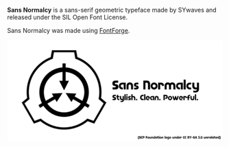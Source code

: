 **Sans Normalcy** is a sans-serif geometric typeface made by SYwaves and released under the SIL Open Font License.

Sans Normalcy was made using [FontForge](https://fontforge.org/). 

![title image](https://github.com/SYwaves/Fonthost/blob/master/sn.png?raw=true)
